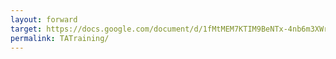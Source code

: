 ```yaml
---
layout: forward
target: https://docs.google.com/document/d/1fMtMEM7KTIM9BeNTx-4nb6m3XWrJ9uBP5Vw-NdWp__Q/edit?usp=sharing
permalink: TATraining/
---
```


